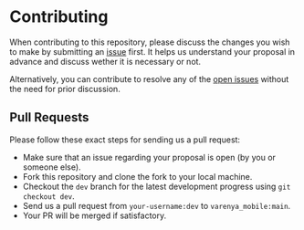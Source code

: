 # Contributing

When contributing to this repository, please discuss the changes you wish to make by submitting an [issue](https://github.com/varenya-dev/varenya_mobile/issues) first. It helps us understand your proposal in advance and discuss wether it is necessary or not.

Alternatively, you can contribute to resolve any of the [open issues](https://github.com/varenya-dev/varenya_mobile/issues) without the need for prior discussion.

## Pull Requests
Please follow these exact steps for sending us a pull request:

-   Make sure that an issue regarding your proposal is open (by you or someone else).
-   Fork this repository and clone the fork to your local machine.
-   Checkout the `dev` branch for the latest development progress using `git checkout dev`.
-   Send us a pull request from `your-username:dev` to `varenya_mobile:main`.
-   Your PR will be merged if satisfactory.
